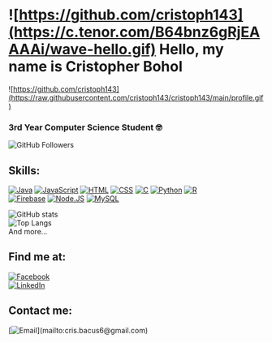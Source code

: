 # ![https://github.com/cristoph143](https://c.tenor.com/B64bnz6gRjEAAAAi/wave-hello.gif)    Hello, my name is Cristopher Bohol

![https://github.com/cristoph143](https://raw.githubusercontent.com/cristoph143/cristoph143/main/profile.gif)

### 3rd Year Computer Science Student 🤓

![GitHub Followers](https://img.shields.io/github/followers/cristoph143?style=social)

## Skills:
[![Java](https://img.shields.io/badge/Java-007396?style=for-the-badge&logo=java&logoColor=white&labelColor=101010)]()
[![JavaScript](https://img.shields.io/badge/JavaScript-F7DF1E?style=for-the-badge&logo=javascript&logoColor=white&labelColor=101010)]()
[![HTML](https://img.shields.io/badge/HTML5-E34F26?style=for-the-badge&logo=HTML5&logoColor=white&labelColor=101010)]()
[![CSS](https://img.shields.io/badge/CSS3-1572B6?style=for-the-badge&logo=CSS3&logoColor=white&labelColor=101010)]()
[![C](https://img.shields.io/badge/C-00599C?style=for-the-badge&logo=c&logoColor=white&labelColor=101010)]()
[![Python](https://img.shields.io/badge/Python-3776AB?style=for-the-badge&logo=python&logoColor=white&labelColor=101010)]()
[![R](https://img.shields.io/badge/R-3776AB?style=for-the-badge&logo=r&logoColor=white&labelColor=101010)]()
<br>
[![Firebase](https://img.shields.io/badge/Firebase-FFCA28?style=for-the-badge&logo=firebase&logoColor=white&labelColor=101010)]()
[![Node.JS](https://img.shields.io/badge/Node.JS-339933?style=for-the-badge&logo=node.js&logoColor=white&labelColor=101010)]()
[![MySQL](https://img.shields.io/badge/MySQL-4479A1?style=for-the-badge&logo=mysql&logoColor=white&labelColor=101010)]()


![GitHub stats](https://github-readme-stats.vercel.app/api?username=cristoph143&show_icons=true&theme=maroongold&line_height=29&hide=stars&count_private=true%22%20style=%22vertical-align:middle)
<br>
![Top Langs](https://github-readme-stats.vercel.app/api/top-langs/?username=CharalambosIoannou&theme=maroongold)
<br>
And more...

## Find me at:

[![Facebook](https://img.shields.io/badge/Facebook-Micro.Toph143-1877F2?style=for-the-badge&logo=facebook&logoColor=white&labelColor=101010)](https://web.facebook.com/Micro.Toph143/)
<br>
[![LinkedIn](https://img.shields.io/badge/LinkedIn-Cristopher_Bohol-0077B5?style=for-the-badge&logo=linkedin&logoColor=white&labelColor=101010)](https://www.linkedin.com/in/cristopher-bohol-990560151/)

## Contact me:

[![Email](https://img.shields.io/badge/cris.bacus6@gmail.com-my_personal_email_(slow_response)-D14836?style=for-the-badge&logo=gmail&logoColor=white&labelColor=101010)](mailto:cris.bacus6@gmail.com)
<!--
**cristoph143/cristoph143** is a ✨ _special_ ✨ repository because its `README.md` (this file) appears on your GitHub profile.

Here are some ideas to get you started:

- 🔭 I’m currently working on ...
- 🌱 I’m currently learning ...
- 👯 I’m looking to collaborate on ...
- 🤔 I’m looking for help with ...
- 💬 Ask me about ...
- 📫 How to reach me: ...
- 😄 Pronouns: ...
- ⚡ Fun fact: ...
-->
